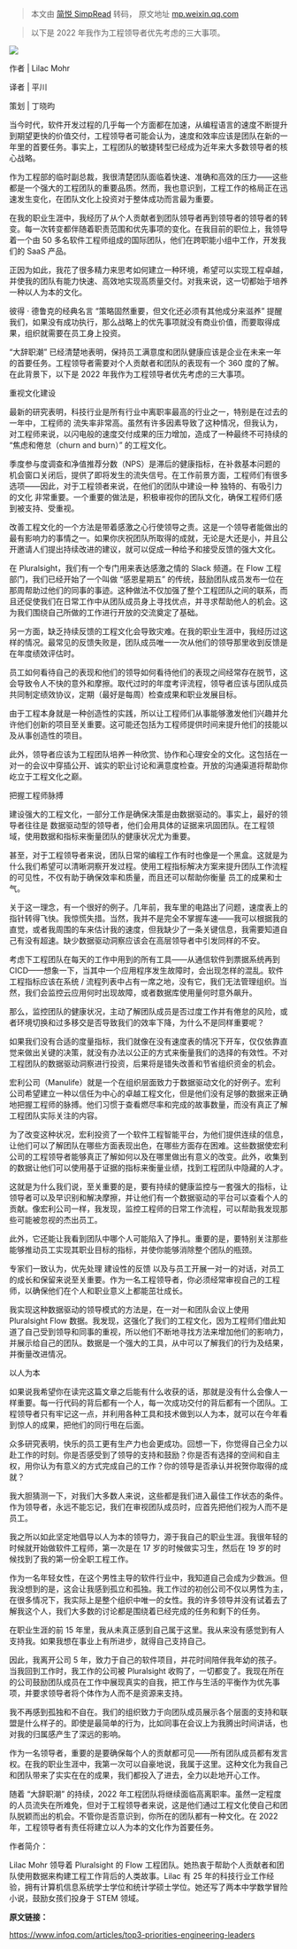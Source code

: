 > 本文由 [简悦 SimpRead](http://ksria.com/simpread/) 转码， 原文地址 [mp.weixin.qq.com](https://mp.weixin.qq.com/s?__biz=MzU1NDA4NjU2MA==&mid=2247561297&idx=3&sn=17503c12b0ba9f411a8f209e0aa9be53&chksm=fbeb499ecc9cc088c05c2f0580ecd6567ed541b1f63054cab9d912594f4c2b8a41a4100b4002&mpshare=1&scene=1&srcid=0424YotaV5oB6kaBuog7vS6O&sharer_sharetime=1650769710927&sharer_shareid=8a467675e94cd5b11b6640b7770d6cc6#rd)

> 以下是 2022 年我作为工程领导者优先考虑的三大事项。

![](https://mmbiz.qpic.cn/mmbiz_jpg/ZBjVrHIdkOniaIfM5jRXBo7lZ8aQsWn1RPgjhyAcHHuTUeznFicJnxK4O0sc5fz5Zbvr9ick9VTJYCh7iaHjrZVFxw/640?wx_fmt=jpeg)

作者 | Lilac Mohr

译者 | 平川

策划 | 丁晓昀

当今时代，软件开发过程的几乎每一个方面都在加速，从编程语言的速度不断提升到期望更快的价值交付，工程领导者可能会认为，速度和效率应该是团队在新的一年里的首要任务。事实上，工程团队的敏捷转型已经成为近年来大多数领导者的核心战略。

作为工程部的临时副总裁，我很清楚团队面临着快速、准确和高效的压力——这些都是一个强大的工程团队的重要品质。然而，我也意识到，工程工作的格局正在迅速发生变化，在团队文化上投资对于整体成功而言最为重要。

在我的职业生涯中，我经历了从个人贡献者到团队领导者再到领导者的领导者的转变。每一次转变都伴随着职责范围和优先事项的变化。在我目前的职位上，我领导着一个由 50 多名软件工程师组成的国际团队，他们在跨职能小组中工作，开发我们的 SaaS 产品。

正因为如此，我花了很多精力来思考如何建立一种环境，希望可以实现工程卓越，并使我的团队有能力快速、高效地实现高质量交付。对我来说，这一切都始于培养一种以人为本的文化。  

彼得 · 德鲁克的经典名言 “策略固然重要，但文化还必须有其他成分来滋养” 提醒我们，如果没有成功执行，那么战略上的优先事项就没有商业价值，而要取得成果，组织就需要在员工身上投资。

“大辞职潮” 已经清楚地表明，保持员工满意度和团队健康应该是企业在未来一年的首要任务。工程领导者需要对个人贡献者和团队的表现有一个 360 度的了解。在此背景下，以下是 2022 年我作为工程领导者优先考虑的三大事项。

重视文化建设

最新的研究表明，科技行业是所有行业中离职率最高的行业之一，特别是在过去的一年中，工程师的 流失率非常高。虽然有许多因素导致了这种情况，但我认为，对工程师来说，以闪电般的速度交付成果的压力增加，造成了一种最终不可持续的 “焦虑和倦怠（churn and burn）” 的工程文化。

季度参与度调查和净值推荐分数（NPS）是滞后的健康指标，在补救基本问题的机会窗口关闭后，提供了即将发生的流失信号。在工作前景方面，工程师们有很多选项——因此，对于工程领者来说，在他们的团队中建设一种 独特的、有吸引力的文化 非常重要。一个重要的做法是，积极审视你的团队文化，确保工程师们感到被支持、受重视。

改善工程文化的一个方法是带着感激之心行使领导之责。这是一个领导者能做出的最有影响力的事情之一。如果你庆祝团队所取得的成就，无论是大还是小，并且公开邀请人们提出持续改进的建议，就可以促成一种给予和接受反馈的强大文化。

在 Pluralsight，我们有一个专门用来表达感激之情的 Slack 频道。在 Flow 工程部门，我们已经开始了一个叫做 “感恩星期五” 的传统，鼓励团队成员发布一位在那周帮助过他们的同事的事迹。这种做法不仅加强了整个工程团队之间的联系，而且还促使我们在日常工作中从团队成员身上寻找优点，并寻求帮助他人的机会。这为我们围绕自己所做的工作进行开放的交流奠定了基础。

另一方面，缺乏持续反馈的工程文化会导致灾难。在我的职业生涯中，我经历过这样的情况。最常见的反馈失败是，团队成员唯一一次从他们的领导那里收到反馈是在年度绩效评估时。

员工如何看待自己的表现和他们的领导如何看待他们的表现之间经常存在脱节，这会导致令人不快的意外和摩擦。取代过时的年度考评流程，领导者应该与团队成员共同制定绩效协议，定期（最好是每周）检查成果和职业发展目标。

由于工程本身就是一种创造性的实践，所以让工程师们从事能够激发他们兴趣并允许他们创新的项目至关重要。这可能还包括为工程师提供时间来提升他们的技能以及从事创造性的项目。

此外，领导者应该为工程团队培养一种欣赏、协作和心理安全的文化。这包括在一对一的会议中穿插公开、诚实的职业讨论和满意度检查。开放的沟通渠道将帮助你屹立于工程文化之巅。

把握工程师脉搏

建设强大的工程文化，一部分工作是确保决策是由数据驱动的。事实上，最好的领导者往往是 数据驱动型的领导者，他们会用具体的证据来巩固团队。在工程领域，使用数据和指标来衡量团队的健康状况尤为重要。

甚至，对于工程领导者来说，团队日常的编程工作有时也像是一个黑盒。这就是为什么我们希望可以清晰洞察开发过程。使用工程指标解决方案来提升团队工作流程的可见性，不仅有助于确保效率和质量，而且还可以帮助你衡量 员工的成果和士气。

关于这一理念，有一个很好的例子。几年前，我车里的电路出了问题，速度表上的指针转得飞快。我惊慌失措。当然，我并不是完全不掌握车速——我可以根据我的直觉，或者我周围的车来估计我的速度，但我缺少了一条关键信息，我需要知道自己有没有超速。缺少数据驱动洞察应该会在高层领导者中引发同样的不安。

考虑下工程团队在每天的工作中用到的所有工具——从通信软件到票据系统再到 CICD——想象一下，当其中一个应用程序发生故障时，会出现怎样的混乱。软件工程指标应该在系统 / 流程列表中占有一席之地，没有它，我们无法管理组织。当然，我们会监控云应用何时出现故障，或者数据库使用量何时意外飙升。

那么，监控团队的健康状况，主动了解团队成员是否过度工作并有倦怠的风险，或者环境切换和过多移交是否导致我们的效率下降，为什么不是同样重要呢？

如果我们没有合适的度量指标，我们就像在没有速度表的情况下开车，仅仅依靠直觉来做出关键的决策，就没有办法以公正的方式来衡量我们的选择的有效性。不对工程团队的数据驱动洞察进行投资，后果将是错失改善和节省组织资金的机会。

宏利公司（Manulife）就是一个在组织层面致力于数据驱动文化的好例子。宏利公司希望建立一种以信任为中心的卓越工程文化，但是他们没有足够的数据来正确地把握工程师的脉搏。他们习惯于查看燃尽率和完成的故事数量，而没有真正了解工程团队实际关注的内容。

为了改变这种状况，宏利投资了一个软件工程智能平台，为他们提供连续的信息，让他们可以了解团队在哪些方面表现出色，在哪些方面存在困难。这些数据使宏利公司的工程领导者能够真正了解如何以及在哪里做出有意义的改变。此外，收集到的数据让他们可以使用基于证据的指标来衡量业绩，找到工程团队中隐藏的人才。

这就是为什么我们说，至关重要的是，要有持续的健康监控与一套强大的指标，让领导者可以及早识别和解决摩擦，并让他们有一个数据驱动的平台可以查看个人的贡献。像宏利公司一样，我发现，监控工程师的日常工作流程，可以帮助我发现那些可能被忽视的杰出员工。

此外，它还能让我看到团队中哪个人可能陷入了挣扎。重要的是，要特别关注那些能够推动员工实现其职业目标的指标，并使你能够消除整个团队的瓶颈。

专家们一致认为，优先处理 建设性的反馈 以及与员工开展一对一的对话，对员工的成长和保留来说至关重要。作为一名工程领导者，你必须经常审视自己的工程师，以确保他们在个人和职业意义上都能茁壮成长。

我实现这种数据驱动的领导模式的方法是，在一对一和团队会议上使用 Pluralsight Flow 数据。我发现，这强化了我们的工程文化，因为工程师们借此知道了自己受到领导和同事的重视，所以他们不断地寻找方法来增加他们的影响力，并展示给自己的团队。数据是一个强大的工具，从中可以了解我们的行为及结果，并衡量改进情况。

以人为本

如果说我希望你在读完这篇文章之后能有什么收获的话，那就是没有什么会像人一样重要。每一行代码的背后都有一个人，每一次成功交付的背后都有一个团队。工程领导者只有牢记这一点，并利用各种工具和技术做到以人为本，就可以在今年看到惊人的成果，把他们的同行甩在后面。

众多研究表明，快乐的员工更有生产力也会更成功。回想一下，你觉得自己全力以赴工作的时刻。你是否感受到了领导的支持和鼓励？你是否有选择的空间和自主权，用你认为有意义的方式完成自己的工作？你的领导是否承认并祝贺你取得的成就？

我大胆猜测一下，对我们大多数人来说，这些都是我们进入最佳工作状态的条件。作为领导者，永远不能忘记，我们在审视团队成员时，应首先把他们视为人而不是员工。

我之所以如此坚定地倡导以人为本的领导力，源于我自己的职业生涯。我很年轻的时候就开始做软件工程师，第一次是在 17 岁的时候做实习生，然后在 19 岁的时候找到了我的第一份全职工程工作。

作为一名年轻女性，在这个男性主导的软件行业中，我知道自己会成为少数派。但我没想到的是，这会让我感到孤立和孤独。我工作过的初创公司不仅以男性为主，在很多情况下，我实际上是整个组织中唯一的女性。我的许多领导并没有试着去了解我这个人，我们大多数的讨论都是围绕着已经完成的任务和剩下的任务。

在职业生涯的前 15 年里，我从未真正感到自己属于这里。我从来没有感觉到有人支持我。如果我想在事业上有所进步，就得自己支持自己。

因此，我离开公司 5 年，致力于自己的软件项目，并花时间陪伴我年幼的孩子。当我回到工作时，我工作的公司被 Pluralsight 收购了，一切都变了。我现在所在的公司鼓励团队成员在工作中展现真实的自我，把工作与生活的平衡作为优先事项，并要求领导者将个体作为人而不是资源来支持。

我不再感到孤独和不自在。我们的组织致力于向团队成员展示各个层面的支持和联盟是什么样子的。即使是最简单的行为，比如同事在会议上为我腾出时间讲话，也对我的归属感产生了深远的影响。

作为一名领导者，重要的是要确保每个人的贡献都可见——所有团队成员都有发言权。在我的职业生涯中，我第一次可以自豪地说，我属于这里。这种文化为我自己和团队带来了实实在在的成果，我们都投入了进去，全力以赴地开心工作。

随着 “大辞职潮” 的持续，2022 年工程团队将继续面临高离职率。虽然一定程度的人员流失在所难免，但对于工程领导者来说，这是他们通过工程文化使自己和团队脱颖而出的机会。不管你是否意识到，你所在的团队都有一种文化。在 2022 年，工程领导者有责任将建立以人为本的文化作为首要任务。

作者简介：

Lilac Mohr 领导着 Pluralsight 的 Flow 工程团队。她热衷于帮助个人贡献者和团队使用数据来构建工程工作背后的人类故事。Lilac 有 25 年的科技行业工作经验，拥有计算机信息系统学士学位和统计学硕士学位。她还写了两本中学数学冒险小说，鼓励女孩们投身于 STEM 领域。

**原文链接：**

https://www.infoq.com/articles/top3-priorities-engineering-leaders